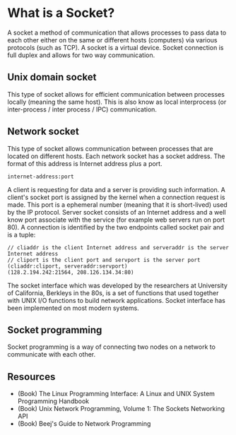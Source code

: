 # What is a Socket?

A socket a method of communication that allows processes to pass data to each other either on the same or different hosts (computers) via various protocols (such as TCP). A socket is a virtual device. Socket connection is full duplex and allows for two way communication.

## Unix domain socket

This type of socket allows for efficient communication between processes locally (meaning the same host). This is also know as local interprocess (or inter-process / inter process / IPC) communication.

## Network socket

This type of socket allows communication between processes that are located on different hosts. Each network socket has a socket address. The format of this address is Internet address plus a port.

```
internet-address:port
```

A client is requesting for data and a server is providing such information. A client's socket port is assigned by the kernel when a connection request is made. This port is a ephemeral number (meaning that it is short-lived) used by the IP protocol. Server socket consists of an Internet address and a well know port associate with the service (for example web servers run on port 80). A connection is identified by the two endpoints called socket pair and is a tuple:

```
// cliaddr is the client Internet address and serveraddr is the server Internet address
// cliport is the client port and servport is the server port
(cliaddr:cliport, serveraddr:servport)
(128.2.194.242:21564, 208.126.134.34:80)
```
The socket interface which was developed by the researchers at University of California, Berkleys in the 80s, is a set of functions that used together with UNIX I/O functions to build network applications. Socket interface has been implemented on most modern systems.

## Socket programming

Socket programming is a way of connecting two nodes on a network to communicate with each other.

## Resources

* (Book) The Linux Programming Interface: A Linux and UNIX System Programming Handbook
* (Book) Unix Network Programming, Volume 1: The Sockets Networking API
* (Book) Beej's Guide to Network Programming
